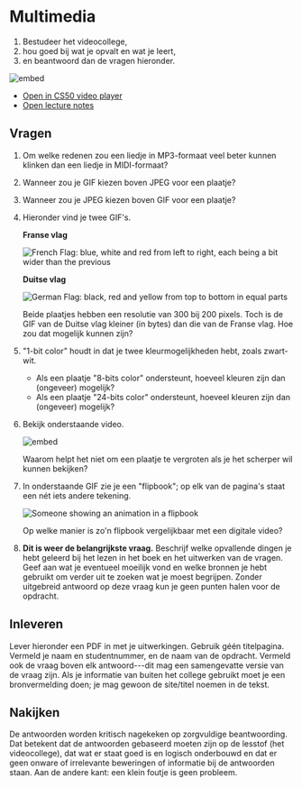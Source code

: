 # Multimedia

1. Bestudeer het videocollege,
2. hou goed bij wat je opvalt en wat je leert,
3. en beantwoord dan de vragen hieronder.

![embed](https://www.youtube.com/embed/kccUxGDsMAQ)

- [Open in CS50 video player](https://video.cs50.io/kccUxGDsMAQ?screen=d9eb5UAlvWc)
- [Open lecture notes](https://cs50.harvard.edu/ap/2021/curriculum/technology/notes/multimedia/)

## Vragen

1.  Om welke redenen zou een liedje in MP3-formaat veel beter kunnen klinken dan een liedje in MIDI-formaat?

2.  Wanneer zou je GIF kiezen boven JPEG voor een plaatje?

3.  Wanneer zou je JPEG kiezen boven GIF voor een plaatje?

4.  Hieronder vind je twee GIF's.

    **Franse vlag**

    ![French Flag: blue, white and red from left to right, each being a bit wider than the previous](300px-Civil_and_Naval_Ensign_of_France.svg.png)

    **Duitse vlag**

    ![German Flag: black, red and yellow from top to bottom in equal parts](1280px-Flag_of_Germany.svg.png)

    Beide plaatjes hebben een resolutie van 300 bij 200 pixels. Toch is de GIF van de Duitse vlag kleiner (in bytes) dan die van de Franse vlag. Hoe zou dat mogelijk kunnen zijn?

5.  "1-bit color" houdt in dat je twee kleurmogelijkheden hebt, zoals zwart-wit.

    - Als een plaatje "8-bits color" ondersteunt, hoeveel kleuren zijn dan (ongeveer) mogelijk?
    - Als een plaatje "24-bits color" ondersteunt, hoeveel kleuren zijn dan (ongeveer) mogelijk?

6.  Bekijk onderstaande video.

    ![embed](https://www.youtube.com/embed/WwnI0RS6J5A)

    Waarom helpt het niet om een plaatje te vergroten als je het scherper wil kunnen bekijken?

7.  In onderstaande GIF zie je een "flipbook"; op elk van de pagina's staat een nét iets andere tekening.

    ![Someone showing an animation in a flipbook](giphy.gif)

    Op welke manier is zo'n flipbook vergelijkbaar met een digitale video?

6.  **Dit is weer de belangrijkste vraag.** Beschrijf welke opvallende dingen je hebt geleerd bij het lezen in het boek en het uitwerken van de vragen. Geef aan wat je eventueel moeilijk vond en welke bronnen je hebt gebruikt om verder uit te zoeken wat je moest begrijpen. Zonder uitgebreid antwoord op deze vraag kun je geen punten halen voor de opdracht.

## Inleveren

Lever hieronder een PDF in met je uitwerkingen. Gebruik géén titelpagina. Vermeld je naam en studentnummer, en de naam van de opdracht. Vermeld ook de vraag boven elk antwoord---dit mag een samengevatte versie van de vraag zijn. Als je informatie van buiten het college gebruikt moet je een bronvermelding doen; je mag gewoon de site/titel noemen in de tekst.

## Nakijken

De antwoorden worden kritisch nagekeken op zorgvuldige beantwoording. Dat betekent dat de antwoorden gebaseerd moeten zijn op de lesstof (het videocollege), dat wat er staat goed is en logisch onderbouwd en dat er geen onware of irrelevante beweringen of informatie bij de antwoorden staan. Aan de andere kant: een klein foutje is geen probleem.
